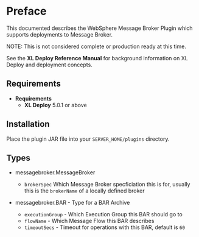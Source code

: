 # Preface #

This documented describes the WebSphere Message Broker Plugin which supports deployments to Message Broker.

NOTE: This is not considered complete or production ready at this time.

See the **XL Deploy Reference Manual** for background information on XL Deploy and deployment concepts.

## Requirements ##

* **Requirements**
    * **XL Deploy** 5.0.1 or above

## Installation ##

Place the plugin JAR file into your `SERVER_HOME/plugins` directory.  

## Types ##

+ messagebroker.MessageBroker
  * `brokerSpec` Which Message Broker specficiation this is for, usually this is the `brokerName` of a locally defined broker

+ messagebroker.BAR - Type for a BAR Archive
  * `executionGroup` - Which Execution Group this BAR should go to 
  * `flowName` - Which Message Flow this BAR describes
  * `timeoutSecs` - Timeout for operations with this BAR, default is `60`
